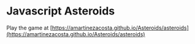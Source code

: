 # Javascript Asteroids
Play the game at [https://amartinezacosta.github.io/Asteroids/asteroids](https://amartinezacosta.github.io/Asteroids/asteroids)
